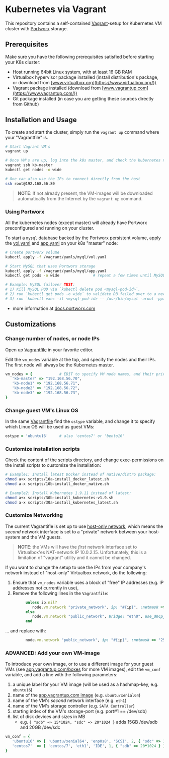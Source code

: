 # Kubernetes via Vagrant

This repository contains a self-contained [Vagrant](https://en.wikipedia.org/wiki/Vagrant_(software))-setup for Kubernetes VM cluster with [Portworx](https://portworx.com) storage.

## Prerequisites

Make sure you have the following prerequisites satisfied before starting your K8s cluster:

* Host running 64bit Linux system, with at least 16 GB RAM
* Virtualbox hypervisor package installed (install distribution's package, or download from [www.virtualbox.org](https://www.virtualbox.org/))
* Vagrant package installed (download from [www.vagrantup.com](https://www.vagrantup.com/))
* Git package installed (in case you are getting these sources directly from Github)

## Installation and Usage

To create and start the cluster, simply run the `vagrant up` command where your "Vagrantfile" is.

```bash
# Start Vagrant VM's
vagrant up

# Once VM's are up, log into the k8s master, and check the kubernetes nodes
vagrant ssh kb-master
kubectl get nodes -o wide

# One can also use the IPs to connect directly from the host
ssh root@192.168.56.80
```

> **NOTE**: If not already present, the VM-images will be downloaded automatically from the Internet by the `vagrant up` command.

### Using Portworx

All the kubernetes nodes (except master) will already have Portworx preconfigured and running on your cluster.

To start a `mysql` database backed by the Portworx persistent volume, apply the 
[vol.yaml](yamls/myql/vol.yaml) and [app.yaml](yamls/myql/app.yaml) on your k8s "master" node:

```bash
# Create portworx volume
kubectl apply -f /vagrant/yamls/myql/vol.yaml

# Start MySQL that uses Portworx storage
kubectl apply -f /vagrant/yamls/myql/app.yaml
kubectl get pods -o wide               # repeat a few times until MySQL POD is ready

# Example: MySQL failover TEST:
# 1) Kill MySQL POD via `kubectl delete pod <mysql-pod-id>`,
# 2) run `kubectl get pods -o wide` to validate DB failed over to a new node,
# 3) run `kubectl exec -it <mysql-pod-id> -- /usr/bin/mysql -uroot -ppasswd` to validate DB data
```

* more information at [docs.portworx.com](https://docs.portworx.com/portworx-install-with-kubernetes/storage-operations/)

## Customizations

### Change number of nodes, or node IPs

Open up [Vagrantfile](Vagrantfile) in your favorite editor.

Edit the `vm_nodes` variable at the top, and specify the nodes and their IPs.  The first node will always be the Kubernetes master.

```ruby
vm_nodes = {            # EDIT to specify VM node names, and their private IP (vboxnet#)
   'kb-master' => "192.168.56.70",
   'kb-node1' => "192.168.56.71",
   'kb-node2' => "192.168.56.72",
   'kb-node3' => "192.168.56.73",
}
```

### Change guest VM's Linux OS

In the same [Vagrantfile](Vagrantfile) find the `ostype` variable, and change it to specify which Linux OS will be used as guest VMs:

```ruby
ostype = 'ubuntu16'     # also 'centos7' or 'bento16'
```

### Customize installation scripts

Check the content of the [scripts](scripts) directory, and change exec-permissions on the install scripts to customize the installation:

```bash
# Example1: Install latest Docker instead of native/distro package:
chmod a+x scripts/10a-install_docker_latest.sh
chmod a-x scripts/10b-install_docker_native.sh

# Example2: Install Kubernetes 1.9.11 instead of latest:
chmod a+x scripts/30b-install_kubernetes-v1.9.sh
chmod a-x scripts/30a-install_kubernetes_latest.sh
```

### Customize Networking

The current Vagrantifle is set up to use [host-only network](https://www.virtualbox.org/manual/ch07.html#network_hostonly),
which means the _second_ network interface is set to a "private" network between your host-system and the VM guests.

> **NOTE**: the VMs will have the _first_ network interface set to Virtualbox'es NAT-network IP 10.0.2.15.  Unfortunately, this is a limitation of "vagrant" utility and it cannot be changed.

If you want to change the setup to use the IPs from your company's network instead of "host-only" Virtualbox network, do the following:

1. Ensure that `vm_nodes` variable uses a block of "free" IP addresses (e.g. IP addresses not currently in use),
2. Remove the following lines in the `Vagrantfile`:

```ruby
         unless ip.nil?
            node.vm.network "private_network", ip: "#{ip}", :netmask => "255.255.255.0"
         else
            node.vm.network "public_network", bridge: "eth0", use_dhcp_assigned_default_route: true
         end
```

... and replace with:

```ruby
         node.vm.network "public_network", ip: "#{ip}", :netmask => "255.255.255.0"
```


### ADVANCED: Add your own VM-image

To introduce your own image, or to use a different image for your guest VMs (see [app.vagrantup.com/boxes](https://app.vagrantup.com/boxes/search?provider=virtualbox) for more VM images), edit the `vm_conf` variable, and add a line with the following parameters:

1. a unique label for your VM image (will be used as a hashmap-key, e.g. `ubuntu16`)
2. name of the [app.vagrantup.com image](https://app.vagrantup.com/boxes/search?provider=virtualbox) (e.g. `ubuntu/xenial64`)
3. name of the VM's _second_ network interface (e.g. `eth1`)
4. name of the VM's storage controller (e.g. `SATA Controller`)
5. starting index of the VM's storage-port (e.g. port#1 == /dev/sdb)
6. list of disk devices and sizes in MB
   - e.g. `{ "sdb" => 15*1024, "sdc" => 20*1024 }` adds 15GB /dev/sdb and 20GB /dev/sdc

```ruby
vm_conf = {
   'ubuntu16' => [ 'ubuntu/xenial64', 'enp0s8', 'SCSI', 2, { "sdc" => 15*1024, "sdd" => 20*1024 } ],
   'centos7'  => [ 'centos/7', 'eth1', 'IDE', 1, { "sdb" => 20*1024 } ],
}
```
